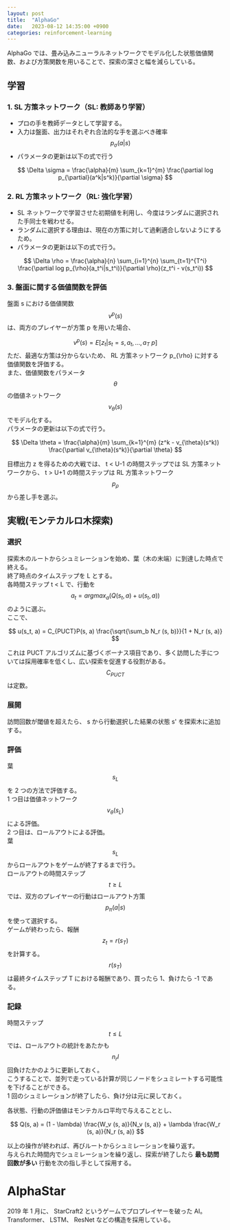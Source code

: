 ```yaml
---
layout: post
title:  "AlphaGo"
date:   2023-08-12 14:35:00 +0900
categories: reinforcement-learning
---
```


AlphaGo では、畳み込みニューラルネットワークでモデル化した状態価値関数、および方策関数を用いることで、探索の深さと幅を減らしている。

## 学習

### 1. SL 方策ネットワーク（SL: 教師あり学習）

- プロの手を教師データとして学習する。
- 入力は盤面、出力はそれぞれ合法的な手を選ぶべき確率 $$p_{\sigma}(a \vert s)$$
- パラメータの更新は以下の式で行う

$$
\Delta \sigma = \frac{\alpha}{m} \sum_{k=1}^{m} \frac{\partial log p_{\partial}(a^k|s^k)}{\partial \sigma}
$$

### 2. RL 方策ネットワーク（RL: 強化学習）

- SL ネットワークで学習させた初期値を利用し、今度はランダムに選択された手同士を戦わせる。
- ランダムに選択する理由は、現在の方策に対して過剰適合しないようにするため。
- パラメータの更新は以下の式で行う。

$$
\Delta \rho = \frac{\alpha}{n} \sum_{i=1}^{n} \sum_{t=1}^{T^i} \frac{\partial log p_{\rho}(a_t^i|s_t^i)}{\partial \rho}(z_t^i - v(s_t^i))
$$

### 3. 盤面に関する価値関数を評価

盤面 s における価値関数 $$v^p(s)$$ は、両方のプレイヤーが方策 p を用いた場合、

$$
v^p(s) = E[z_t|s_t = s, a_t, ..., a_T ~ p]
$$
ただ、最適な方策は分からないため、 RL 方策ネットワーク p_{\rho} に対する価値関数を評価する。  
また、価値関数をパラメータ $$\theta$$ の価値ネットワーク $$v_{\theta}(s)$$ でモデル化する。  
パラメータの更新は以下の式で行う。

$$
\Delta \theta = \frac{\alpha}{m} \sum_{k=1}^{m} (z^k - v_{\theta}(s^k)) \frac{\partial v_{\theta}(s^k)}{\partial \theta}
$$

目標出力 z を得るための大戦では、 t < U-1 の時間ステップでは SL 方策ネットワークから、 t > U+1 の時間ステップは RL 方策ネットワーク $$p_{\rho}$$ から差し手を選ぶ。

## 実戦(モンテカルロ木探索)

### 選択

探索木のルートからシュミレーションを始め、葉（木の末端）に到達した時点で終える。  
終了時点のタイムステップを L とする。  
各時間ステップ t < L で、行動を $$a_t = argmax_a(Q(s_t, a) + u(s_t, a))$$ のように選ぶ。  
ここで、

$$
u(s_t, a) = C_{PUCT}P(s, a) \frac{\sqrt{\sum_b N_r (s, b)}}{1 + N_r (s, a)}
$$

これは PUCT アルゴリズムに基づくボーナス項目であり、多く訪問した手については採用確率を低くし、広い探索を促進する役割がある。  
$$C_{PUCT}$$ は定数。

### 展開

訪問回数が閾値を超えたら、 s から行動選択した結果の状態 s' を探索木に追加する。

### 評価

葉 $$s_L$$ を 2 つの方法で評価する。  
1 つ目は価値ネットワーク $$v_{\theta}(s_L)$$ による評価。  
2 つ目は、ロールアウトによる評価。  
葉 $$s_L$$ からロールアウトをゲームが終了するまで行う。  
ロールアウトの時間ステップ $$ t \geq L$$ では、双方のプレイヤーの行動はロールアウト方策 $$p_{\pi}(a|s)$$ を使って選択する。  
ゲームが終わったら、報酬 $$z_t = r(s_T)$$ を計算する。  
$$r(s_T)$$ は最終タイムステップ T における報酬であり、買ったら 1、負けたら -1 である。

### 記録

時間ステップ $$t \leq L$$ では、ロールアウトの統計をあたかも $$n_rl$$ 回負けたかのように更新しておく。  
こうすることで、並列で走っている計算が同じノードをシュミレートする可能性を下げることができる。  
1 回のシュミレーションが終了したら、負け分は元に戻しておく。  
  
各状態、行動の評価値はモンテカルロ平均で与えることとし、

$$
Q(s, a) = (1 - \lambda) \frac{W_v (s, a)}{N_v (s, a)} + \lambda \frac{W_r (s, a)}{N_r (s, a)}
$$

以上の操作が終われば、再びルートからシュミレーションを繰り返す。  
与えられた時間内でシュミレーションを繰り返し、探索が終了したら **最も訪問回数が多い** 行動を次の指し手として採用する。

# AlphaStar

2019 年 1 月に、 StarCraft2 というゲームでプロプレイヤーを破った AI。  
Transformer、 LSTM、 ResNet などの構造を採用している。

